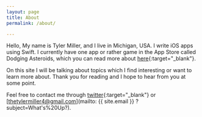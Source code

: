 ```yaml
---
layout: page
title: About
permalink: /about/

---
```


Hello, My name is Tyler Miller, and I live in Michigan, USA. I write iOS apps using Swift. I currently have one app or rather game in the App Store called Dodging Asteroids, which you can read more about [here](https://millerapps.github.io/dodging-asteroids){:target="_blank"}.   

On this site I will be talking about topics which I find interesting or want to learn more about. Thank you for reading and I hope to hear from you at some point. 

Feel free to contact me through [twitter](https://twitter.com/MillerApps){:target="_blank"} or [thetylermiller4@gmail.com](mailto: {{ site.email }} ?subject=What's%20Up?). 
